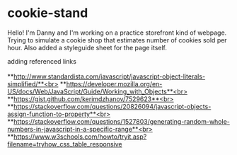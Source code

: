 # cookie-stand

Hello! I'm Danny and I'm working on a practice storefront kind of webpage. Trying to simulate a cookie shop that estimates number of cookies sold per hour. Also added a styleguide sheet for the page itself.

adding referenced links<br><br>
**http://www.standardista.com/javascript/javascript-object-literals-simplified/**<br>
**https://developer.mozilla.org/en-US/docs/Web/JavaScript/Guide/Working_with_Objects**<br>
**https://gist.github.com/kerimdzhanov/7529623**<br>
**https://stackoverflow.com/questions/20826094/javascript-objects-assign-function-to-property**<br>
**https://stackoverflow.com/questions/1527803/generating-random-whole-numbers-in-javascript-in-a-specific-range**<br>
**https://www.w3schools.com/howto/tryit.asp?filename=tryhow_css_table_responsive<br>
